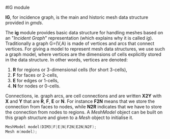 #IG module

**IG**, for incidence graph, is the main and historic mesh data structure provided in *gmds*.

The **ig** module provides basic data structure for handling meshes based on an "*Incident Graph*" representation (which explains why it is called *ig*). Traditionally a graph G=(V,A) is made of vertices and arcs that connect vertices. For giving a model to represent mesh data structures, we use such a graph model, where vertices are the dimensions of cells explicitly stored in the data structure. In other words, vertices are denoted:
1. **R** for regions or 3-dimensional cells (for short 3-cells),
2. **F** for faces or 2-cells,
3. **E** for edges or 1-cells,
4. **N** for nodes or 0-cells.

Connections, ie. graph arcs, are cell connections and are written **X2Y** with **X** and **Y** that are **R**, **F**, **E** or **N**. For instance **F2N** means that we store the connection from faces to nodes, while **N2R** indicates that we have to store the connection from nodes to regions. A *MeshModel* object can be built on this graph structure and given to a *Mesh* object to initialise it.
```cpp
MeshModel model(DIM3|F|E|N|F2N|E2N|N2F);
Mesh m(model);
```